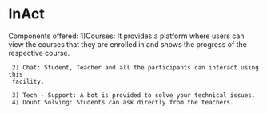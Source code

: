 # InAct

Components offered:
     1)Courses: It provides a platform where users can view the courses that they 
     are enrolled in and shows the progress of the respective course.
     
     2) Chat: Student, Teacher and all the participants can interact using this 
     facility.
     
     3) Tech - Support: A bot is provided to solve your technical issues.
     4) Doubt Solving: Students can ask directly from the teachers.

